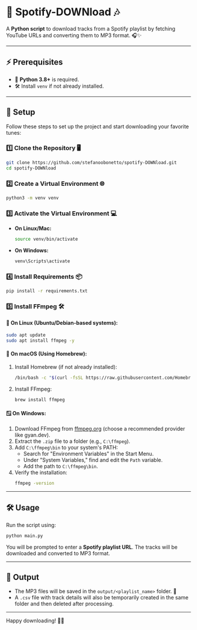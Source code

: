 
# 🎵 Spotify-DOWNload 🎶

A **Python script** to download tracks from a Spotify playlist by fetching YouTube URLs and converting them to MP3 format. 🎧✨

---

## ⚡ Prerequisites

- 🐍 **Python 3.8+** is required.
- 🛠️ Install `venv` if not already installed.

---

## 🚀 Setup

Follow these steps to set up the project and start downloading your favorite tunes:

### 1️⃣ **Clone the Repository** 🖥️

```bash
git clone https://github.com/stefanoobonetto/spotify-DOWNload.git
cd spotify-DOWNload
```

### 2️⃣ **Create a Virtual Environment** 🌐

```bash
python3 -m venv venv
```

### 3️⃣ **Activate the Virtual Environment** 💻

- **On Linux/Mac:**
    ```bash
    source venv/bin/activate
    ```

- **On Windows:**
    ```bash
    venv\Scripts\activate
    ```

### 4️⃣ **Install Requirements** 📦

```bash
pip install -r requirements.txt
```

### 5️⃣ **Install FFmpeg** 🛠️

#### 🐧 **On Linux (Ubuntu/Debian-based systems):**
```bash
sudo apt update
sudo apt install ffmpeg -y
```

#### 🍎 **On macOS (Using Homebrew):**
1. Install Homebrew (if not already installed):
    ```bash
    /bin/bash -c "$(curl -fsSL https://raw.githubusercontent.com/Homebrew/install/HEAD/install.sh)"
    ```
2. Install FFmpeg:
    ```bash
    brew install ffmpeg
    ```

#### 🪟 **On Windows:**
1. Download FFmpeg from [ffmpeg.org](https://ffmpeg.org/download.html) (choose a recommended provider like gyan.dev).
2. Extract the `.zip` file to a folder (e.g., `C:\ffmpeg`).
3. Add `C:\ffmpeg\bin` to your system's PATH:
    - Search for "Environment Variables" in the Start Menu.
    - Under "System Variables," find and edit the `Path` variable.
    - Add the path to `C:\ffmpeg\bin`.
4. Verify the installation:
    ```bash
    ffmpeg -version
    ```

---

## 🛠️ **Usage**

Run the script using:

```bash
python main.py
```

You will be prompted to enter a **Spotify playlist URL**. The tracks will be downloaded and converted to MP3 format.

---

## 📂 **Output**

- The MP3 files will be saved in the `output/<playlist_name>` folder. 🎵
- A `.csv` file with track details will also be temporarily created in the same folder and then deleted after processing.

---

Happy downloading! 🥳✨
